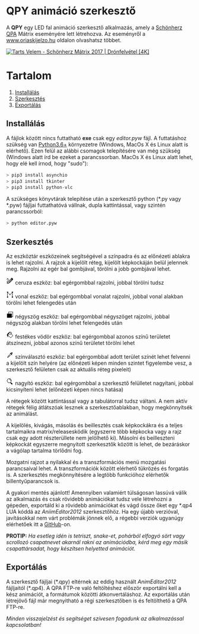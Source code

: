 # QPY animáció szerkesztő
A **QPY** egy LED fal animáció szerkesztő alkalmazás, amely a [Schönherz QPA](https://hu.wikipedia.org/wiki/Sch%C3%B6nherz_Qpa) Mátrix eseményére lett létrehozva. Az eseményről a www.oriaskijelzo.hu oldalon olvashatsz többet. 

[![Tarts Velem - Schönherz Mátrix 2017 | Drónfelvétel [4K]](http://img.youtube.com/vi/1sqLbh-WmbM/maxresdefault.jpg)](https://www.youtube.com/watch?v=1sqLbh-WmbM "Tarts Velem - Schönherz Mátrix 2017 | Drónfelvétel [4K]")

# Tartalom

1. [Installálás](#installálás)
2. [Szerkesztés](#szerkesztés)
3. [Exportálás](#exportálás)
	
## Installálás
A fájlok között nincs futtatható **exe** csak egy *editor.pyw* fájl. A futtatáshoz szükség van [Python3.6+](https://www.python.org/downloads/) környezetre (Windows, MacOs X és Linux alatt is elérhető). Ezen felül az alábbi csomagok telepítésére van még szükség (Windows alatt írd be ezeket a parancssorban. MacOs X és Linux alatt lehet, hogy elé kell írnod, hogy "sudo"):
```python
> pip3 install asynchio
> pip3 install tkinter
> pip3 install python-vlc
```
A szükséges könyvtárak telepítése után a szerkesztő python (\*.py vagy \*.pyw) fájljai futtathatóvá vállnak, dupla kattintással, vagy szintén parancssorból:
```python
> python editor.pyw
```

## Szerkesztés
Az eszköztár eszközeinek segítségével a színpadra és az előnézeti ablakra is lehet rajzolni. A rajzok a kijelölt réteg, kijelölt képkockáján belül jelennek meg. Rajzolni az egér bal gombjával, törölni a jobb gombjával lehet. 

![pencil tool](images/pencil.png) ceruza eszköz: bal egérgombbal rajzolni, jobbal törölni tudsz

![line tool](images/line.png) vonal eszköz: bal egérgombbal vonalat rajzolni, jobbal vonal alakban törölni lehet felengedés után

![rectangle tool](images/rectangle.png) négyszög eszköz: bal egérgombbal négyszöget rajzolni, jobbal négyszög alakban törölni lehet felengedés után

![fill tool](images/fill.png) festékes vödör eszköz: bal egérgombbal azonos színű területet átszínezni, jobbal azonos színű területet törölni lehet

![picker tool](images/picker.png) színválasztó eszköz: bal egérgombbal adott terület színét lehet felvenni a kijelölt szín helyére (az előnézeti képen minden szintet figyelembe vesz, a szerkesztő felületen csak az aktuális réteg pixeleit)

![zoom tool](images/zoom.png) nagyító eszköz: bal egérgombbal a szerkesztő felülletet nagyítani, jobbal kicsinyíteni lehet (előnézeti képen nincs hatása)

A rétegek között kattintással vagy a tabulátorral tudsz váltani. A nem aktív rétegek félig átlátszóak lesznek a szerkesztőablakban, hogy megkönnyítsék az animálást. 

A kijelölés, kivágás, másolás és beillesztés csak képkockákra és a teljes tartalmaikra matrix/releasesködik (egyszerre több képkocka vagy a rajz csak egy adott részterüllete nem jelölhető ki). Másolni és beilleszteni képkockát egyszerre megnyitott szerkesztők között is lehet, de bezáráskor a vágólap tartalma törlődni fog. 

Mozgatni rajzot a nyilakkal és a transzformációs menü mozgatási parancsaival lehet. A transzformációk között elérhető tükrözés és forgatás is. A szerkesztés megkönnyítésére a legtöbb funkcióhoz elérhetők billentyűparancsok is. 

A gyakori mentés ajánlott! Amennyiben valamiért túlságosan lassúvá válik az alkalmazás és csak rövidebb animációkat tudsz vele létrehozni a gépeden, exportáld ki a rövidebb animációkat és vágd össze őket egy \*.qp4 LUA kóddá az *AniimEditor2012* szerkesztőhöz. Ha egy újabb verzióval, javításokkal nem várt problémák jönnek elő, a régebbi verziók ugyanúgy elérhetőek itt a [GitHub](https://github.com/sedthh/schonherz-matrix/releases)-on.

**PROTIP:** *Ha esetleg idén is tetriszt, snake-et, pohárból elfogyó sört vagy scrollozó csapatnevet akarnál rakni az animációdba, kérd meg egy másik csapattársadat, hogy készítsen helyetted animációt.*

## Exportálás
A szerkesztő fájljai (\*.qpy) eltérnek az eddig használt *AnimEditor2012* fájljaitól (\*.qp4). A QPA FTP-re való feltöltéshez először exportálni kell a kész animációt, a formátumok közötti átkonvertáláshoz. Az exportálás után létrejövő fájl már megnyitható a régi szerkesztőben is és feltölthető a QPA FTP-re. 

*Minden visszajelzést és segítséget szívesen fogadunk az alkalmazással kapcsolatban!*